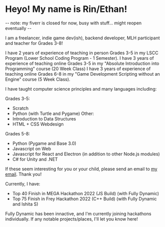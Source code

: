 # Heyo! My name is Rin/Ethan!
-- note: my fiverr is closed for now, busy with stuff... might reopen eventually --

I am a freelancer, indie game dev(ish), backend developer, MLH participant and teacher for Grades 3-8!

I have 2 years of experience of teaching in person Grades 3-5 in my LSCC Program (Lower School Coding Program - 1 Semester).
I have 3 years of experience of teaching online Grades 3-5 in my "Absolute Introduction into Programming" course (20 Week Class)
I have 3 years of experience of teaching online Grades 6-8 in my "Game Development Scripting without an Engine" course (5 Week Class).

I have taught computer science principles and many languages including: 

Grades 3-5: 
- Scratch
- Python (with Turtle and Pygame)
Other:
- Introduction to Data Structures
- HTML + CSS Webdesign

Grades 5-8:
- Python (Pygame and Base 3.0)
- Javascript on Web
- Javascript for React and Electron (in addition to other Node.js modules)
- C# for Unity and .NET

If these seem interesting for you or your child, please send an email to [my email](mailto:riuunderscoreofficial@gmail.com). Thank you!

Currently, I have: 
- Top 40 Finish in MEGA Hackathon 2022 (JS Build) (with Fully Dynamic)
- Top 75 Finish in Frey Hackathon 2022 (C++ Build) (with Fully Dynamic and Ishita S)

Fully Dynamic has been innactive, and I'm currently joining hackathons individually. If any notable projects/places, I'll let you know here!
